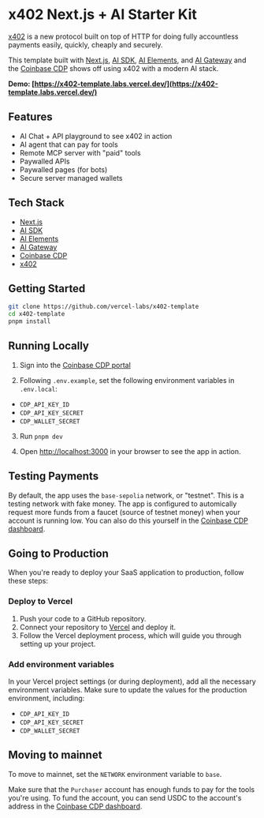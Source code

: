 # x402 Next.js + AI Starter Kit

[x402](https://x402.org) is a new protocol built on top of HTTP for doing fully accountless payments easily, quickly, cheaply and securely.

This template built with [Next.js](https://nextjs.org), [AI SDK](https://ai-sdk.dev), [AI Elements](https://ai-elements.dev), and [AI Gateway](https://vercel.com/ai-gateway) and the [Coinbase CDP](https://docs.cdp.coinbase.com/) shows off using x402 with a modern AI stack.

**Demo: [https://x402-template.labs.vercel.dev/](https://x402-template.labs.vercel.dev/)**

## Features

- AI Chat + API playground to see x402 in action
- AI agent that can pay for tools
- Remote MCP server with "paid" tools
- Paywalled APIs
- Paywalled pages (for bots)
- Secure server managed wallets

## Tech Stack

- [Next.js](https://nextjs.org/)
- [AI SDK](https://ai-sdk.dev)
- [AI Elements](https://ai-elements.dev)
- [AI Gateway](https://vercel.com/ai-gateway)
- [Coinbase CDP](https://docs.cdp.coinbase.com/)
- [x402](https://x402.org)

## Getting Started

```bash
git clone https://github.com/vercel-labs/x402-template
cd x402-template
pnpm install
```

## Running Locally

1. Sign into the [Coinbase CDP portal](https://portal.cdp.coinbase.com)

2. Following `.env.example`, set the following environment variables in `.env.local`:

- `CDP_API_KEY_ID`
- `CDP_API_KEY_SECRET`
- `CDP_WALLET_SECRET`

3. Run `pnpm dev`

4. Open [http://localhost:3000](http://localhost:3000) in your browser to see the app in action.

## Testing Payments

By default, the app uses the `base-sepolia` network, or "testnet". This is a testing network with fake money. The app is configured to automically request more funds from a faucet (source of testnet money) when your account is running low. You can also do this yourself in the [Coinbase CDP dashboard](https://portal.cdp.coinbase.com/products/faucet?token=USDC&network=base-sepolia).

## Going to Production

When you're ready to deploy your SaaS application to production, follow these steps:

### Deploy to Vercel

1. Push your code to a GitHub repository.
2. Connect your repository to [Vercel](https://vercel.com/) and deploy it.
3. Follow the Vercel deployment process, which will guide you through setting up your project.

### Add environment variables

In your Vercel project settings (or during deployment), add all the necessary environment variables. Make sure to update the values for the production environment, including:

- `CDP_API_KEY_ID`
- `CDP_API_KEY_SECRET`
- `CDP_WALLET_SECRET`

## Moving to mainnet

To move to mainnet, set the `NETWORK` environment variable to `base`.

Make sure that the `Purchaser` account has enough funds to pay for the tools you're using. To fund the account, you can send USDC to the account's address in the [Coinbase CDP dashboard](https://portal.cdp.coinbase.com/products/server-wallet?accountType=evm-eoa).
